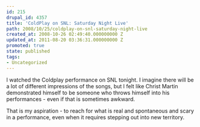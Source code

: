 ```yaml
---
id: 215
drupal_id: 4357
title: 'ColdPlay on SNL: Saturday Night Live'
path: 2008/10/25/coldplay-on-snl-saturday-night-live
created_at: 2008-10-26 02:49:40.000000000 Z
updated_at: 2011-08-20 03:36:31.000000000 Z
promoted: true
state: published
tags:
- Uncategorized
---
```

I watched the Coldplay performance on SNL tonight. I imagine there will be a lot of different impressions of the songs, but I felt like Christ Martin demonstrated himself to be someone who throws himself into his performances - even if that is sometimes awkward.

That is my aspiration - to reach for what is real and spontaneous and scary in a performance, even when it requires stepping out into new territory.
